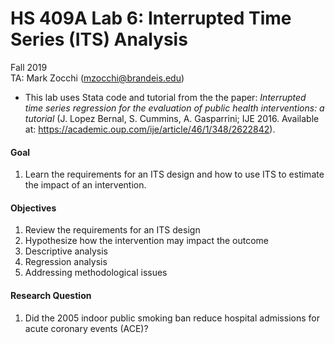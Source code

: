 # HS 409A Lab 6: Interrupted Time Series (ITS) Analysis
Fall 2019  
TA: Mark Zocchi (mzocchi@brandeis.edu)

* This lab uses Stata code and tutorial from the the paper: *Interrupted time series regression for the evaluation of public health  interventions: a tutorial* (J. Lopez Bernal, S. Cummins, A. Gasparrini; IJE 2016. Available at: https://academic.oup.com/ije/article/46/1/348/2622842).

#### Goal
1. Learn the requirements for an ITS design and how to use ITS to estimate the impact of an intervention.

#### Objectives
1. Review the requirements for an ITS design
2. Hypothesize how the intervention may impact the outcome
3. Descriptive analysis
4. Regression analysis
5. Addressing methodological issues 

#### Research Question
1. Did the 2005 indoor public smoking ban reduce hospital admissions for acute coronary events (ACE)?

